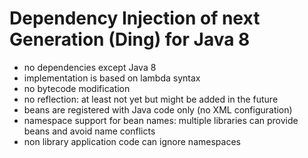 # Dependency Injection of next Generation (Ding) for Java 8

- no dependencies except Java 8
- implementation is based on lambda syntax
- no bytecode modification
- no reflection: at least not yet but might be added in the future
- beans are registered with Java code only (no XML configuration)
- namespace support for bean names: multiple libraries can provide beans and avoid name conflicts
- non library application code can ignore namespaces
